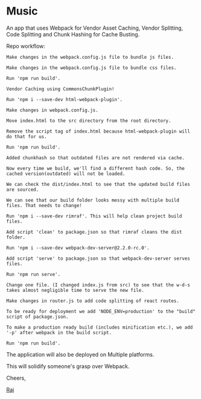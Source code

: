 # Music

An app that uses Webpack for Vendor Asset Caching, Vendor Splitting, Code Splitting and Chunk Hashing for Cache Busting.

Repo workflow:

`Make changes in the webpack.config.js file to bundle js files.`

`Make changes in the webpack.config.js file to bundle css files.`

`Run 'npm run build'.`

`Vendor Caching using CommonsChunkPlugin!`

`Run 'npm i --save-dev html-webpack-plugin'.`

`Make changes in webpack.config.js.`

`Move index.html to the src directory from the root directory.`

`Remove the script tag of index.html because html-webpack-plugin will do that for us.`

`Run 'npm run build'.`

`Added chunkhash so that outdated files are not rendered via cache.`

`Now every time we build, we'll find a different hash code. So, the cached version(outdated) will not be loaded.`

`We can check the dist/index.html to see that the updated build files are sourced.`

`We can see that our build folder looks messy with multiple build files. That needs to change!`

`Run 'npm i --save-dev rimraf'. This will help clean project build files.`

`Add script 'clean' to package.json so that rimraf cleans the dist folder.`

`Run 'npm i --save-dev webpack-dev-server@2.2.0-rc.0'.`

`Add script 'serve' to package.json so that webpack-dev-server serves files.`

`Run 'npm run serve'.`

`Change one file. (I changed index.js from src) to see that the w-d-s takes almost negligible time to serve the new file.`

`Make changes in router.js to add code splitting of react routes.`

`To be ready for deployment we add 'NODE_ENV=production' to the "build" script of package.json.`

`To make a production ready build (includes minification etc.), we add '-p' after webpack in the build script.`

`Run 'npm run build'.`

The application will also be deployed on Multiple platforms.

This will solidify someone's grasp over Webpack.

Cheers,

[Raj](https://twitter.com/rja907)
